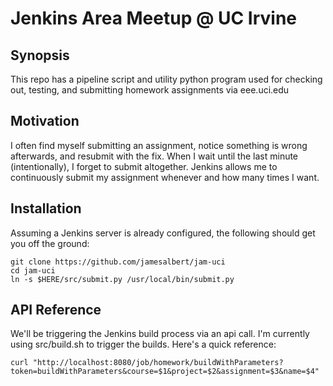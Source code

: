 Jenkins Area Meetup @ UC Irvine
===============================

## Synopsis

This repo has a pipeline script and utility python program used for checking out, testing, and submitting homework assignments via eee.uci.edu

## Motivation

I often find myself submitting an assignment, notice something is wrong afterwards, and resubmit with the fix. When I wait until the last minute (intentionally), I forget to submit altogether. Jenkins allows me to continuously submit my assignment whenever and how many times I want.

## Installation

Assuming a Jenkins server is already configured, the following should get you off the ground:
```
git clone https://github.com/jamesalbert/jam-uci
cd jam-uci
ln -s $HERE/src/submit.py /usr/local/bin/submit.py
```

## API Reference

We'll be triggering the Jenkins build process via an api call. I'm currently using src/build.sh to trigger the builds. Here's a quick reference:
```
curl "http://localhost:8080/job/homework/buildWithParameters?token=buildWithParameters&course=$1&project=$2&assignment=$3&name=$4"
```
